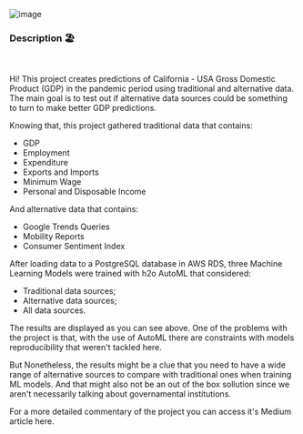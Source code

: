 
![image](https://github.com/tp-duarte/alternative_economic_data/assets/69936708/74ac7f56-e725-42c0-b2d8-b9d6ea3b66dc)


### Description 🏖️

<br>

Hi! This project creates predictions of California - USA Gross Domestic Product (GDP) in the pandemic period using traditional and alternative data. The main goal is to test out if alternative data sources could be something to turn to make better GDP predictions. 

Knowing that, this project gathered traditional data that contains:

- GDP
- Employment
- Expenditure
- Exports and Imports
- Minimum Wage
- Personal and Disposable Income

And alternative data that contains:

- Google Trends Queries
- Mobility Reports
- Consumer Sentiment Index


After loading data to a PostgreSQL database in AWS RDS, three Machine Learning Models were trained with h2o AutoML
that considered:

- Traditional data sources;
- Alternative data sources;
- All data sources.

The results are displayed as you can see above. One of the problems with the project is that, with the use of AutoML there
are constraints with models reproducibility that weren't tackled here. 

But Nonetheless, the results might be a clue that you need to have a wide range of alternative sources to compare with traditional ones when training ML models. And that might also not be an out of the box sollution since we aren't necessarily talking about governamental institutions.  

For a more detailed commentary of the project you can access it's Medium article here.
